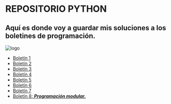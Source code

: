 # REPOSITORIO PYTHON

## Aquí es donde voy a guardar mis soluciones a los boletines de programación.

[foto]:https://qubilo.com/media/images/python_kf8vFR4.original.jpg

![logo][foto]

- [Boletín 1]()
- [Boletín 2]()
- [Boletín 3]()
- [Boletín 4]()
- [Boletín 5]()
- [Boletín 6]()
- [Boletín 7]()
- [Boletín 8: **_Programación modular._**]()
